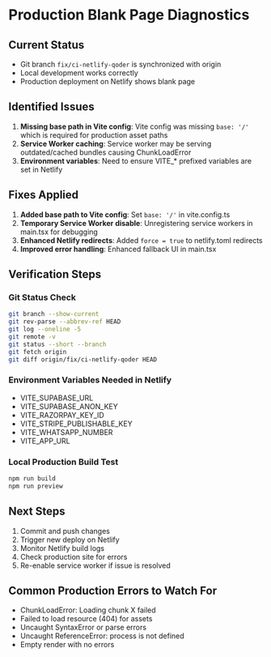 # Production Blank Page Diagnostics

## Current Status

- Git branch `fix/ci-netlify-qoder` is synchronized with origin
- Local development works correctly
- Production deployment on Netlify shows blank page

## Identified Issues

1. **Missing base path in Vite config**: Vite config was missing `base: '/'` which is required for production asset paths
2. **Service Worker caching**: Service worker may be serving outdated/cached bundles causing ChunkLoadError
3. **Environment variables**: Need to ensure VITE\_\* prefixed variables are set in Netlify

## Fixes Applied

1. **Added base path to Vite config**: Set `base: '/'` in vite.config.ts
2. **Temporary Service Worker disable**: Unregistering service workers in main.tsx for debugging
3. **Enhanced Netlify redirects**: Added `force = true` to netlify.toml redirects
4. **Improved error handling**: Enhanced fallback UI in main.tsx

## Verification Steps

### Git Status Check

```bash
git branch --show-current
git rev-parse --abbrev-ref HEAD
git log --oneline -5
git remote -v
git status --short --branch
git fetch origin
git diff origin/fix/ci-netlify-qoder HEAD
```

### Environment Variables Needed in Netlify

- VITE_SUPABASE_URL
- VITE_SUPABASE_ANON_KEY
- VITE_RAZORPAY_KEY_ID
- VITE_STRIPE_PUBLISHABLE_KEY
- VITE_WHATSAPP_NUMBER
- VITE_APP_URL

### Local Production Build Test

```bash
npm run build
npm run preview
```

## Next Steps

1. Commit and push changes
2. Trigger new deploy on Netlify
3. Monitor Netlify build logs
4. Check production site for errors
5. Re-enable service worker if issue is resolved

## Common Production Errors to Watch For

- ChunkLoadError: Loading chunk X failed
- Failed to load resource (404) for assets
- Uncaught SyntaxError or parse errors
- Uncaught ReferenceError: process is not defined
- Empty render with no errors
